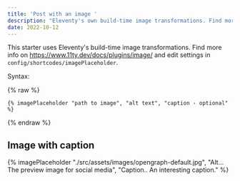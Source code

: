 ```yaml
---
title: 'Post with an image '
description: "Eleventy's own build-time image transformations. Find more info on11ty.dev/docs/plugins/image/ and edit settings in config-folder."
date: 2022-10-12
---
```


This starter uses Eleventy's build-time image transformations. Find more info on https://www.11ty.dev/docs/plugins/image/ and edit settings in `config/shortcodes/imagePlaceholder`.

Syntax:

{% raw %}

```
{% imagePlaceholder "path to image", "alt text", "caption - optional" %}
```

{% endraw %}

## Image with caption

{% imagePlaceholder "./src/assets/images/opengraph-default.jpg", "Alt... The preview image for social media", "Caption.. An interesting caption." %}
